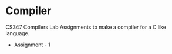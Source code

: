 # Compiler
CS347 Compilers Lab Assignments to make a compiler for a C like language.

* Assignment - 1
